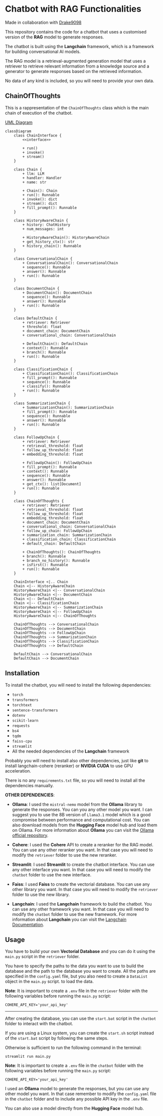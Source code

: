 # Chatbot with RAG Functionalities

Made in collaboration with [Drake9098](https://github.com/Drake9098)

This repository contains the code for a chatbot that uses a customised version of the **RAG** model to generate responses.

The chatbot is built using the **Langchain** framework, which is a framework for building conversational AI models.

The RAG model is a retrieval-augmented generation model that uses a retriever to retrieve relevant information from a knowledge source and a generator to generate responses based on the retrieved information.

No data of any kind is included, so you will need to provide your own data.

## ChainOfThoughts

This is a rappresentation of the `ChainOfThoughts` class which is the main chain of execution of the chatbot.

[UML Diagram](chains.md)

```mermaid
classDiagram
    class ChainInterface {
        <<interface>>

        + run()
        + invoke()
        + stream()
    }

    class Chain {
        + llm: LLM
        + handler: Handler
        + name: str

        + Chain(): Chain
        + run(): Runnable
        + invoke(): dict
        + stream(): dict
        + fill_prompt(): Runnable
    }

    class HistoryAwareChain {
        + history: ChatHistory
        + num_messages: int

        + HistoryAwareChain(): HistoryAwareChain
        + get_history_ctx(): str
        + history_chain(): Runnable
    }

    class ConversationalChain {
        + ConversationalChain(): ConversationalChain
        + sequence(): Runnable
        + answer(): Runnable
        + run(): Runnable
    }

    class DocumentChain {
        + DocumentChain(): DocumentChain
        + sequence(): Runnable
        + answer(): Runnable
        + run(): Runnable
    }

    class DefaultChain {
        + retriever: Retriever
        + threshold: float
        + document_chain: DocumentChain
        + conversational_chain: ConversationalChain

        + DefaultChain(): DefaultChain
        + context(): Runnable
        + branch(): Runnable
        + run(): Runnable
    }

    class ClassificationChain {
        + ClassificationChain(): ClassificationChain
        + fill_prompt(): Runnable
        + sequence(): Runnable
        + classify(): Runnable
        + run(): Runnable
    }

    class SummarizationChain {
        + SummarizationChain(): SummarizationChain
        + fill_prompt(): Runnable
        + sequence(): Runnable
        + answer(): Runnable
        + run(): Runnable
    }

    class FollowUpChain {
        + retriever: Retriever
        + retrieval_threshold: float
        + follow_up_threshold: float
        + embedding_threshold: float

        + FollowUpChain(): FollowUpChain
        + fill_prompt(): Runnable
        + context(): Runnable
        + sequence(): Runnable
        + answer(): Runnable
        + get_ctx(): list[Document]
        + run(): Runnable
    }

    class ChainOfThoughts {
        + retriever: Retriever
        + retrieval_threshold: float
        + follow_up_threshold: float
        + embedding_threshold: float
        + document_chain: DocumentChain
        + conversational_chain: ConversationalChain
        + follow_up_chain: FollowUpChain
        + summarization_chain: SummarizationChain
        + classification_chain: ClassificationChain
        + default_chain: DefaultChain

        + ChainOfThoughts(): ChainOfThoughts
        + branch(): Runnable
        + branch_no_history(): Runnable
        + isFirst(): Runnable
        + run(): Runnable
    }

    ChainInterface <|.. Chain
    Chain <|-- HistoryAwareChain
    HistoryAwareChain <|-- ConversationalChain
    HistoryAwareChain <|-- DocumentChain
    Chain <|-- DefaultChain
    Chain <|-- ClassificationChain
    HistoryAwareChain <|-- SummarizationChain
    HistoryAwareChain <|-- FollowUpChain
    HistoryAwareChain <|-- ChainOfThoughts

    ChainOfThoughts --> ConversationalChain
    ChainOfThoughts --> DocumentChain
    ChainOfThoughts --> FollowUpChain
    ChainOfThoughts --> SummarizationChain
    ChainOfThoughts --> ClassificationChain
    ChainOfThoughts --> DefaultChain

    DefaultChain --> ConversationalChain
    DefaultChain --> DocumentChain
```

## Installation

To install the chatbot, you will need to install the following dependencies:

- `torch`
- `transformers`
- `torchtext`
- `sentence-transformers`
- `dotenv`
- `scikit-learn`
- `requests`
- `bs4`
- `tqdm`
- `faiss-cpu`
- `streamlit`
- All the needed dependencies of the **Langchain** framework

Probably you will need to install also other dependencies, just like **git** to install langchain-cohere (reranker) or **NVIDIA CUDA** to use GPU acceleration.

There is no any `requirements.txt` file, so you will need to install all the dependencies manually.

**OTHER DEPENDENCIES**:

- **Ollama**: I used the `mistral-nemo` model from the **Ollama** library to generate the responses. You can you any other model you want. I can suggest you to use the 8B version of `Llama3.1` model which is a good compromise between performance and computational cost.
You can also download models from the **Hugging Face** model hub and load them on Ollama.
For more information about **Ollama** you can visit the [Ollama official repository](https://github.com/ollama/ollama).

- **Cohere**: I used the **Cohere** API to create a reranker for the RAG model. You can use any other reranker you want. In that case you will need to modify the `retriever` folder to use the new reranker.

- **Streamlit**: I used **Streamlit** to create the chatbot interface. You can use any other interface you want. In that case you will need to modify the `chatbot` folder to use the new interface.

- **Faiss**: I used **Faiss** to create the vectorial database. You can use any other library you want. In that case you will need to modify the `retriever` folder to use the new library.

- **Langchain**: I used the **Langchain** framework to build the chatbot. You can use any other framework you want. In that case you will need to modify the `chatbot` folder to use the new framework.
For more information about **Langchain** you can visit the [Langchain Documentation](https://python.langchain.com/v0.2/docs/introduction/).

## Usage

You have to build your own **Vectorial Database** and you can do it using the `main.py` script in the `retriever` folder.

You have to specify the paths to the data you want to use to build the database and the path to the database you want to create. All the paths are specified in the `config.yaml` file, but you also need to create a `DataList` object in the `main.py` script. to load the data.

**Note**: It is important to create a `.env` file in the `retriever` folder with the following variables before running the `main.py` script:

```
COHERE_API_KEY='your_api_key'
```
---
After creating the database, you can use the `start.bat` script in the `chatbot` folder to interact with the chatbot.

If you are using a Linux system, you can create the `start.sh` script instead of the `start.bat` script by following the same steps.

Otherwise is sufficient to run the following command in the terminal:

```
streamlit run main.py
```

**Note**: It is important to create a `.env` file in the `chatbot` folder with the following variables before running the `main.py` script:

```
COHERE_API_KEY='your_api_key'
```

I used an **Ollama** model to generate the responses, but you can use any other model you want. In that case remember to modify the `config.yaml` file in the `chatbot` folder and to include any possible API key in the `.env` file.

You can also use a model directly from the **Hugging Face** model hub.